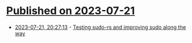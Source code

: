 # [Published on 2023-07-21](index.md)

* [2023-07-21, 20:27:13](https://lobste.rs/s/leiy1a/testing_sudo_rs_improving_sudo_along_way) - [Testing sudo-rs and improving sudo along the way](https://ferrous-systems.com/blog/testing-sudo-rs/)

